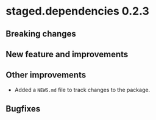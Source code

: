 # staged.dependencies 0.2.3

## Breaking changes

## New feature and improvements

## Other improvements

* Added a `NEWS.md` file to track changes to the package.

## Bugfixes
